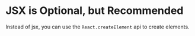 # JSX is Optional, but Recommended

Instead of jsx, you can use the `React.createElement` api to create elements.
